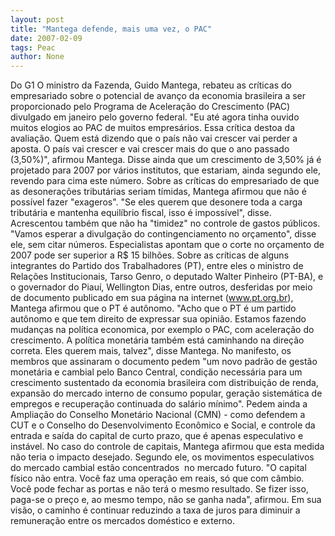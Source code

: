 ```yaml
---
layout: post
title: "Mantega defende, mais uma vez, o PAC"
date: 2007-02-09
tags: Peac
author: None
---
```

Do G1
O ministro da Fazenda, Guido Mantega, rebateu as críticas do empresariado sobre o potencial de avanço da economia brasileira a ser proporcionado pelo Programa de Aceleração do Crescimento (PAC) divulgado em janeiro pelo governo federal. 
\"Eu até agora tinha ouvido muitos elogios ao PAC de muitos empresários. Essa crítica destoa da avaliação. Quem está dizendo que o país não vai crescer vai perder a aposta. O país vai crescer e vai crescer mais do que o ano passado (3,50%)\", afirmou Mantega. Disse ainda que um crescimento de 3,50% já é projetado para 2007 por vários institutos, que estariam, ainda segundo ele, revendo para cima este número. 
Sobre as críticas do empresariado de que as desonerações tributárias seriam tímidas, Mantega afirmou que não é possível fazer \"exageros\". \"Se eles querem que desonere toda a carga tributária e mantenha equilíbrio fiscal, isso é impossível\", disse. Acrescentou também que não ha \"timidez\" no controle de gastos públicos. \"Vamos esperar a divulgação do contingenciamento no orçamento\", disse ele, sem citar números. Especialistas apontam que o corte no orçamento de 2007 pode ser superior a R$ 15 bilhões. 
Sobre as críticas de alguns integrantes do Partido dos Trabalhadores (PT), entre eles o ministro de Relações Institucionais, Tarso Genro, o deputado Walter Pinheiro (PT-BA), e o governador do Piauí, Wellington Dias, entre outros, desferidas por meio de documento publicado em sua página na internet (www.pt.org.br), Mantega afirmou que o PT é autônomo. 
\"Acho que o PT é um partido autônomo e que tem direito de expressar sua opinião. Estamos fazendo mudanças na política economica, por exemplo o PAC, com aceleração do crescimento. A política monetária também está caminhando na direção correta. Eles querem mais, talvez\", disse Mantega.
No manifesto, os membros que assinaram o documento pedem \"um novo padrão de gestão monetária e cambial pelo Banco Central, condição necessária para um crescimento sustentado da economia brasileira com distribuição de renda, expansão do mercado interno de consumo popular, geração sistemática de empregos e recuperação continuada do salário mínimo\". Pedem ainda a Ampliação do Conselho Monetário Nacional (CMN) - como defendem a CUT e o Conselho do Desenvolvimento Econômico e Social, e controle da entrada e saída do capital de curto prazo, que é apenas especulativo e instável. 
No caso do controle de capitais, Mantega afirmou que esta medida não teria o impacto desejado. Segundo ele, os movimentos especulativos do mercado cambial estão concentrados&nbsp; no mercado futuro. \"O capital físico não entra. Você faz uma operação em reais, só que com câmbio. Você pode fechar as portas e não terá o mesmo resultado. 
Se fizer isso, paga-se o preço e, ao mesmo tempo, não se ganha nada\", afirmou. Em sua visão, o caminho é continuar reduzindo a taxa de juros para diminuir a remuneração entre os mercados doméstico e externo. 